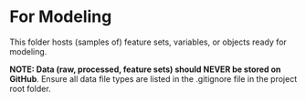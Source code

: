 # For Modeling

This folder hosts (samples of) feature sets, variables, or objects ready for modeling.

**NOTE: Data (raw, processed, feature sets) should NEVER be stored on GitHub**. Ensure all data file types are listed in the .gitignore file in the project root folder. 

